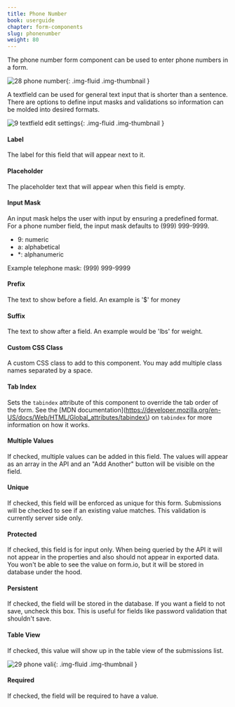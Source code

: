 ```yaml
---
title: Phone Number
book: userguide
chapter: form-components
slug: phonenumber
weight: 80
---
```

The phone number form component can be used to enter phone numbers in a form.

![28 phone number](https://cloud.githubusercontent.com/assets/13321142/13097245/30618c40-d4e5-11e5-883b-da00aac8c6f3.png){: .img-fluid .img-thumbnail }

A textfield can be used for general text input that is shorter than a sentence. There are options to define input masks and validations so information can be molded into desired formats.

![9 textfield edit settings](https://cloud.githubusercontent.com/assets/13321142/13097265/309cbebe-d4e5-11e5-9c8a-963c24da40ef.png){: .img-fluid .img-thumbnail }

#### Label

The label for this field that will appear next to it.

#### Placeholder

The placeholder text that will appear when this field is empty.

#### Input Mask

An input mask helps the user with input by ensuring a predefined format. For a phone number field, the input mask defaults to (999) 999-9999.

 - 9: numeric
 - a: alphabetical
 - *: alphanumeric

Example telephone mask: (999) 999-9999

#### Prefix

The text to show before a field. An example is '$' for money

#### Suffix

The text to show after a field. An example would be 'lbs' for weight.

#### Custom CSS Class

A custom CSS class to add to this component. You may add multiple class names separated by a space.

#### Tab Index

Sets the `tabindex` attribute of this component to override the tab order of the form. See the [MDN documentation](https://developer.mozilla.org/en-US/docs/Web/HTML/Global_attributes/tabindex\) on `tabindex` for more information on how it works.

#### Multiple Values

If checked, multiple values can be added in this field. The values will appear as an array in the API and an "Add Another" button will be visible on the field.

#### Unique

If checked, this field will be enforced as unique for this form. Submissions will be checked to see if an existing value matches. This validation is currently server side only.

#### Protected

If checked, this field is for input only. When being queried by the API it will not appear in the properties and also should not appear in exported data. You won't be able to see the value on form.io, but it will be stored in database under the hood.

#### Persistent

If checked, the field will be stored in the database. If you want a field to not save, uncheck this box. This is useful for fields like password validation that shouldn't save.

#### Table View

If checked, this value will show up in the table view of the submissions list.

![29 phone vali](https://cloud.githubusercontent.com/assets/13321142/13097243/305f29a0-d4e5-11e5-8522-56c99f91b425.png){: .img-fluid .img-thumbnail }

#### Required

If checked, the field will be required to have a value.

